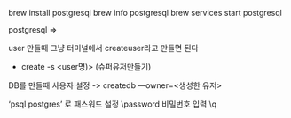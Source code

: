 brew install postgresql
brew info postgresql
brew services start postgresql

postgresql =>

user 만들때 그냥 터미널에서 createuser라고 만들면 된다
* create -s <user명)> (슈퍼유저만들기)

DB를 만들때 사용자 설정 ->
createdb —owner=<생성한 유저> <DB NAME>

‘psql postgres’ 로 패스워드 설정
\password <ID>
비밀번호 입력
\q